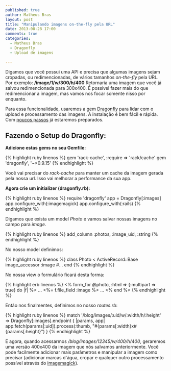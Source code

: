 ```yaml
---
published: true
author: Matheus Bras
layout: post
title: "Manipulando imagens on-the-fly pela URL"
date: 2013-08-28 17:00
comments: true
categories:
  - Matheus Bras
  - Dragonfly
  - Upload de imagens

---
```


Digamos que você possui uma API e precisa que algumas imagens sejam cropadas, ou redimencionadas, de vários tamanhos *on-the-fly* pela URL. Por exemplo: **/image/1/w/300/h/400** Retornaria uma imagem que você já salvou redimencionada para 300x400. É possível fazer mais do que redimencionar a imagem, mas vamos nos focar somente nisso por enquanto.

<!--more-->

Para essa funcionalidade, usaremos a gem [Dragonfly][1] para lidar com o upload e processamento das imagens. A instalação é bem fácil e rápida. Com [poucos passos][2] já estaremos preparados.

## Fazendo o Setup do Dragonfly:

**Adicione estas gems no seu Gemfile:**

{% highlight ruby linenos %}
  gem 'rack-cache', :require => 'rack/cache'
  gem 'dragonfly', '~>0.9.15'
{% endhighlight %}

Você vai precisar do *rack-cache* para manter um cache da imagem gerada pela nossa url. Isso vai melhorar a performance da sua app.

**Agora crie um initializer (dragonfly.rb):**

{% highlight ruby linenos %}
  require 'dragonfly'
  app = Dragonfly[:images]
  app.configure_with(:imagemagick)
  app.configure_with(:rails)
{% endhighlight %}

Digamos que exista um model *Photo* e vamos salvar nossas imagens no campo para *image*.

{% highlight ruby linenos %}
  add_column :photos, :image_uid,  :string
{% endhighlight %}

No nosso model definimos:

{% highlight ruby linenos %}
class Photo < ActiveRecord::Base
    image_accessor :image
    #…
end
{% endhighlight %}

No nossa view o formulário ficará desta forma:

{% highlight erb linenos %}
<% form_for @photo, :html => {:multipart => true} do |f| %>
    ...
    <%= f.file_field :image %>
    ...
<% end %>
{% endhighlight %}

Então nos finalmentes, definimos no nosso *routes.rb*:

{% highlight ruby linenos %}
match '/blog/images/:uid/w/:width/h/:height' => Dragonfly[:images].endpoint { |params, app|
    app.fetch(params[:uid]).process(:thumb, "#{params[:width}x#{params[:height}")
}
{% endhighlight %}

E agora, quando acessarmos */blog/images/12345/w/400/h/400*, geraremos uma versão 400x400 da imagem que nós salvamos anteriormente. Você pode facilmente adicionar mais parâmetros e manipular a imagem como precisar (adicionar marcas d'água, cropar e qualquer outro processamento possível através do [imagemagick][3]).

[1]: https://github.com/markevans/dragonfly
[2]: https://github.com/markevans/dragonfly#for-the-lazy-rails-user
[3]: http://www.imagemagick.org/script/index.php

